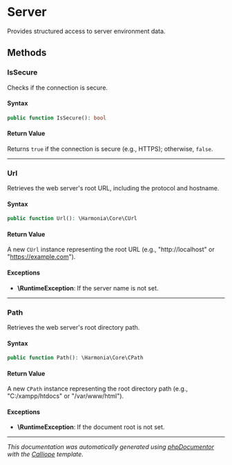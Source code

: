 # Server

Provides structured access to server environment data.

## Methods

### IsSecure

Checks if the connection is secure.

#### Syntax

```php
public function IsSecure(): bool
```

#### Return Value

Returns `true` if the connection is secure (e.g., HTTPS); otherwise, `false`.

---

### Url

Retrieves the web server's root URL, including the protocol and hostname.

#### Syntax

```php
public function Url(): \Harmonia\Core\CUrl
```

#### Return Value

A new `CUrl` instance representing the root URL (e.g., "http://localhost" or "https://example.com").

#### Exceptions

- **\RuntimeException**: If the server name is not set.

---

### Path

Retrieves the web server's root directory path.

#### Syntax

```php
public function Path(): \Harmonia\Core\CPath
```

#### Return Value

A new `CPath` instance representing the root directory path (e.g., "C:/xampp/htdocs" or "/var/www/html").

#### Exceptions

- **\RuntimeException**: If the document root is not set.

---

*This documentation was automatically generated using [phpDocumentor](http://www.phpdoc.org/) with the [Calliope](https://github.com/DaphneWebFramework/Calliope) template.*

